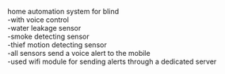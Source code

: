 home automation system for blind
<br/>
-with voice control <br />
-water leakage sensor <br/>
-smoke detecting sensor <br/>
-thief motion detecting sensor <br/>
-all sensors send a voice alert to the mobile <br/> 
-used wifi module for sending alerts through a dedicated server


 